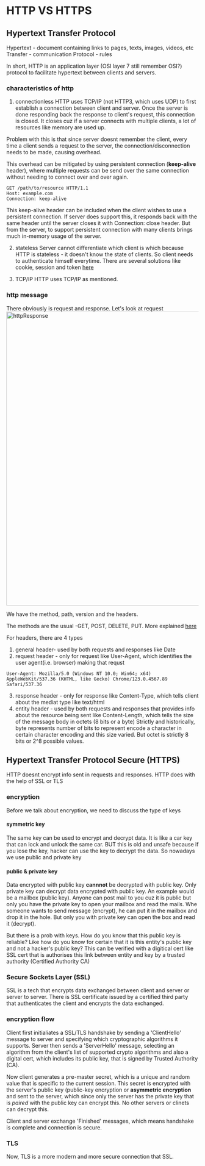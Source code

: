 # HTTP VS HTTPS
## Hypertext Transfer Protocol
Hypertext - document containing links to pages, texts, images, videos, etc
Transfer - communication
Protocol - rules

In short, HTTP is an application layer (OSI layer 7 still remember OSI?) protocol to facilitate hypertext between clients and servers.

### characteristics of http
1) connectionless
HTTP uses TCP/IP (not HTTP3, which uses UDP) to first establish a connection between client and server. Once the server is done responding back the
response to client's request, this connection is closed. It closes cuz if a server connects with multiple clients, a lot of resources like memory are used up.

Problem with this is that since server doesnt remember the client, every time a client sends a request to the server, the connection/disconnection needs to be 
made, causing overhead.

This overhead can be mitigated by using persistent connection (**keep-alive** header), where multiple requests can be send over the same connection without 
needing to connect over and over again. 
```
GET /path/to/resource HTTP/1.1
Host: example.com
Connection: keep-alive

```
This keep-alive header can be included when the client wishes to use a persistent connection. If server does support this, it responds back with the same header until the server closes it with Connection: close header. But from the server, to support persistent connection with many clients brings much in-memory usage of the server.

2) stateless
Server cannot differentiate which client is which because HTTP is stateless - it doesn't know the state of clients. So client needs to authenticate himself everytime.
There are several solutions like cookie, session and token [here](https://github.com/brian6484/CSKnowledge/blob/main/Network/Cookie%2C%20Session%2C%20Token.md)

3) TCP/IP
HTTP uses TCP/IP as mentioned. 

### http message
There obviously is request and response. Let's look at request
<img width="771" alt="httpResponse" src="https://github.com/brian6484/CSKnowledge/assets/56388433/1eae4a28-3b62-4ae5-9408-6716579db556"> 

We have the method, path, version and the headers.

The methods are the usual -GET, POST, DELETE, PUT. More explained [here](https://github.com/brian6484/CSKnowledge/blob/main/Network/HTTP%20method%20and%20PUT%2CPOST%2CPATCH.md)


For headers, there are 4 types
1) general header- used by both requests and responses like Date
2) request header - only for request like User-Agent, which identifies the user agent(i.e. browser) making that requst
```
User-Agent: Mozilla/5.0 (Windows NT 10.0; Win64; x64) AppleWebKit/537.36 (KHTML, like Gecko) Chrome/123.0.4567.89 Safari/537.36
```
3) response header - only for response like Content-Type, which tells client about the mediat type like text/html
4) entity header - used by both requests and responses that provides info about the resource being sent like Content-Length, which tells the size of the message body in octets (8 bits or a byte) Strictly and historically, byte represents number of bits to represent encode a character in certain character encoding and this size varied. But octet is strictly 8 bits or 2^8 possible values.

    
## Hypertext Transfer Protocol Secure (HTTPS)
HTTP doesnt encrypt info sent in requests and responses. HTTP does with the help of SSL or TLS

### encryption
Before we talk about encryption, we need to discuss the type of keys

#### symmetric key
The same key can be used to encrypt and decrypt data. It is like a car key that can lock and unlock the same car. BUT this is old and unsafe because if you lose the
key, hacker can use the key to decrypt the data. So nowadays we use public and private key

#### public & private key
Data encrypted with public key **cannnot** be decrypted with public key. Only private key can decrypt data encrypted with public key.
An example would be a mailbox (public key). Anyone can post mail to you cuz it is public but only you have the private key to open your mailbox and read the mails.
Whe someone wants to send message (encrypt), he can put it in the mailbox and drop it in the hole. But only you with private key can open the box and read it (decrypt).

But there is a prob with keys. How do you know that this public key is reliable? Like how do you know for certain that it is this entity's public key and not a hacker's public key? This can be verified with a digitical cert like SSL cert that is authorises this link between entity and key by a trusted authority (Certified Authority CA)

### Secure Sockets Layer (SSL)
SSL is a tech that encrypts data exchanged between client and server or server to server. There is SSL certificate issued by a certified third party that authenticates the client and encrypts the data exchanged.

### encryption flow
Client first initialiates a SSL/TLS handshake by sending a 'ClientHello' message to server and specifying which cryptographic algorithms
it supports. Server then sends a 'ServerHello' message, selecting an algorithm from the client's list of supported crypto algorithms
and also a digital cert, which includes its public key, that is signed by Trusted Authority (CA). 

Now client generates a pre-master secret, which is a unique and random value that is specific to the current session. This secret
is encrypted with the server's public key (public-key encryption or **asymmetric encryption** and sent to the server, which since only the server has the private key that is *paired* with the public key can encrypt this. No other servers or clinets can decrypt this.

Client and server exchange 'Finished' messages, which means handshake is complete and connection is secure.

### TLS
Now, TLS is a more modern and more secure connection that SSL.

